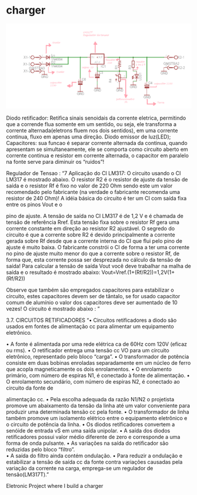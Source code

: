 # charger

![](https://github.com/ICMC/charger/blob/master/power.png)

Diodo retificador:
Retifica sinais senoidais da corrente eletrica, permitindo que a corrende flua somente em um sentido, ou seja, ele     transforma a corrente alternada(eletrons fluem nos dois sentidos), em uma corrente continua,
fluxo em apenas uma direção.
Diodo emissor de luz(LED);
Capacitores:
 sua funcao é separar corrente alternada da continua, quando apresentam se simultaneamente,
ele se comporta como circuito aberto em corrente continua e resistor em corrente alternada,
o capacitor em paralelo na fonte serve para diminuir os “ruidos”!

Regulador de Tensao :
“7 Aplicação do CI LM317:
O circuito usando o CI LM317 é mostrado abaixo.  O resistor R2 é o resistor de 
ajuste da tensão de saída e o resistor Rf é fixo no valor de 220 Ohm sendo este um 
valor recomendado pelo fabricante (na verdade o fabricante recomenda uma resistor 
de 240 Ohm)!
A idéia básica do circuito é ter um CI com saída fixa entre os pinos Vout e o 


pino de ajuste. A tensão de saída no CI LM317 é de 1,2 V e é chamada de tensão de 
referência Rref. Esta tensão fixa sobre o resistor Rf gera uma corrente constante em 
direção ao resistor R2 ajustável. O segredo do circuito é que a corrente sobre R2 é 
devido principalmente a corrente gerada sobre Rf desde que a corrente interna do CI 
que flui pelo pino  de ajuste é muito baixa. O fabricante constrói o CI de forma a ter 
uma corrente no pino de ajuste muito menor do que a corrente sobre o resistor Rf, de
forma que, esta corrente possa ser desprezada no cálculo da tensão de saída!
Para calcular a tensão de saída Vout você deve trabalhar na malha de saída e o 
resultado é mostrado abaixo:
Vout=Vref.(1+(Rf/R2))=1,2V(1+(Rf/R2))

Observe que também são empregados capacitores para estabilizar o circuito, 
estes capacitores devem ser de tântalo, se for usado capacitor comum de alumínio o 
valor dos capacitores deve ser aumentado de 10 vezes!
O circuito é mostrado abaixo : ”








3.7. CIRCUITOS RETIFICADORES
“• Circuitos retificadores a diodo são usados em fontes de alimentação cc para alimentar  um
equipamento eletrônico.

• A fonte é alimentada por uma rede elétrica ca de 60Hz com 120V (eficaz ou rms).
• O retificador entrega uma tensão cc VO para um circuito eletrônico, representado pelo bloco
“carga”.
• O transformador de potência consiste em duas bobinas enroladas separadamente em um
núcleo de ferro que acopla magneticamente os dois enrolamentos.
• O enrolamento primário, com número de espiras N1, é conectado à fonte de alimentação.
• O enrolamento secundário, com número de espiras N2, é conectado ao circuito da fonte de



alimentação cc.
• Pela escolha adequada da razão N1/N2 o projetista promove um abaixamento da tensão da
linha até um valor conveniente para produzir uma determinada tensão cc pela fonte.
• O transformador de linha também promove um  isolamento elétrico entre o equipamento
eletrônico e o circuito de potência da linha.
• Os diodos retificadores convertem a senóide de entrada vS em uma saída unipolar.
• A saída dos diodos retificadores possui valor médio diferente de zero e corresponde a uma 
forma de onda pulsante. 
• As variações na saída do retificador são reduzidas pelo bloco “filtro”.  
• A saída do filtro ainda contém ondulação. 
• Para reduzir a ondulação e estabilizar a tensão de  saída  cc da fonte contra variações 
causadas pela variação da corrente na carga, emprega-se um regulador de tensão(LM317T).”

Eletronic Project where I build a charger 
